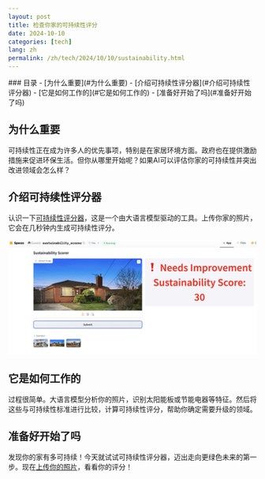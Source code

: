 ```yaml
---
layout: post
title: 检查你家的可持续性评分
date: 2024-10-10
categories: [tech]
lang: zh
permalink: /zh/tech/2024/10/10/sustainability.html
---
```


<div class="table-of-contents" markdown="1">
### 目录
- [为什么重要](#为什么重要)
- [介绍可持续性评分器](#介绍可持续性评分器)
- [它是如何工作的](#它是如何工作的)
- [准备好开始了吗](#准备好开始了吗)
</div>

## 为什么重要

可持续性正在成为许多人的优先事项，特别是在家居环境方面。政府也在提供激励措施来促进环保生活。但你从哪里开始呢？如果AI可以评估你家的可持续性并突出改进领域会怎么样？

## 介绍可持续性评分器

认识一下[可持续性评分器](https://huggingface.co/spaces/Guoest/sustainability_scorer)，这是一个由大语言模型驱动的工具。上传你家的照片，它会在几秒钟内生成可持续性评分。

![](/images/sus-scorer.png "可持续性评分器")


## 它是如何工作的

过程很简单。大语言模型分析你的照片，识别太阳能板或节能电器等特征。然后将这些与可持续性标准进行比较，计算可持续性评分，帮助你确定需要升级的领域。

## 准备好开始了吗

发现你的家有多可持续！今天就试试可持续性评分器，迈出走向更绿色未来的第一步。现在[上传你的照片](https://huggingface.co/spaces/Guoest/sustainability_scorer)，看看你的评分！